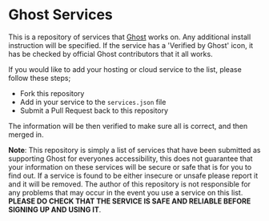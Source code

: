 Ghost Services
===============

This is a repository of services that [Ghost](http://ghost.org) works on. Any additional install instruction will be specified. If the service has a 'Verified by Ghost' icon, it has be checked by official Ghost contributors that it all works.

If you would like to add your hosting or cloud service to the list, please follow these steps;

* Fork this repository
* Add in your service to the `services.json` file
* Submit a Pull Request back to this repository

The information will be then verified to make sure all is correct, and then merged in.

**Note**: This repository is simply a list of services that have been submitted as supporting Ghost for everyones accessibility, this does not guarantee that your information on these services will be secure or safe that is for you to find out. If a service is found to be either insecure or unsafe please report it and it will be removed. The author of this repository is not responsible for any problems that may occur in the event you use a service on this list.
**PLEASE DO CHECK THAT THE SERVICE IS SAFE AND RELIABLE BEFORE SIGNING UP AND USING IT**.
